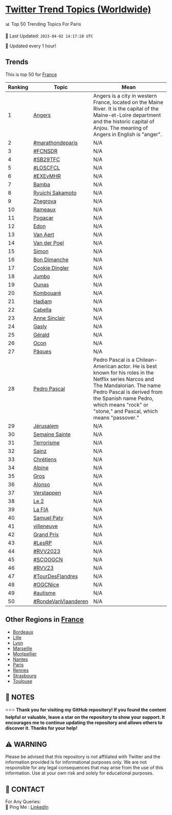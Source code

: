 [Twitter Trend Topics (Worldwide)](https://github.com/ErcinDedeoglu/Twitter-Trend-Topics)
==========


📊 Top 50 Trending Topics For Paris

📆 Last Updated: `2023-04-02 14:17:28 UTC`

🔧 Updated every 1 hour!


## Trends

This is top 50 for [France](</France>)

| Ranking | Topic | Mean |
| ------- | ------------ | ------------ |
| 1 | [Angers](http://twitter.com/search?q=Angers) | Angers is a city in western France, located on the Maine River. It is the capital of the Maine-et-Loire department and the historic capital of Anjou. The meaning of Angers in English is "anger". |
| 2 | [#marathondeparis](http://twitter.com/search?q=%23marathondeparis) | N/A |
| 3 | [#FCNSDR](http://twitter.com/search?q=%23FCNSDR) | N/A |
| 4 | [#SB29TFC](http://twitter.com/search?q=%23SB29TFC) | N/A |
| 5 | [#LOSCFCL](http://twitter.com/search?q=%23LOSCFCL) | N/A |
| 6 | [#EXEvMHR](http://twitter.com/search?q=%23EXEvMHR) | N/A |
| 7 | [Bamba](http://twitter.com/search?q=Bamba) | N/A |
| 8 | [Ryuichi Sakamoto](http://twitter.com/search?q=Ryuichi+Sakamoto) | N/A |
| 9 | [Zhegrova](http://twitter.com/search?q=Zhegrova) | N/A |
| 10 | [Rameaux](http://twitter.com/search?q=Rameaux) | N/A |
| 11 | [Pogacar](http://twitter.com/search?q=Pogacar) | N/A |
| 12 | [Edon](http://twitter.com/search?q=Edon) | N/A |
| 13 | [Van Aert](http://twitter.com/search?q=Van+Aert) | N/A |
| 14 | [Van der Poel](http://twitter.com/search?q=Van+der+Poel) | N/A |
| 15 | [Simon](http://twitter.com/search?q=Simon) | N/A |
| 16 | [Bon Dimanche](http://twitter.com/search?q=Bon+Dimanche) | N/A |
| 17 | [Cookie Dingler](http://twitter.com/search?q=Cookie+Dingler) | N/A |
| 18 | [Jumbo](http://twitter.com/search?q=Jumbo) | N/A |
| 19 | [Ounas](http://twitter.com/search?q=Ounas) | N/A |
| 20 | [Kombouaré](http://twitter.com/search?q=Kombouar%c3%a9) | N/A |
| 21 | [Hadjam](http://twitter.com/search?q=Hadjam) | N/A |
| 22 | [Cabella](http://twitter.com/search?q=Cabella) | N/A |
| 23 | [Anne Sinclair](http://twitter.com/search?q=Anne+Sinclair) | N/A |
| 24 | [Gasly](http://twitter.com/search?q=Gasly) | N/A |
| 25 | [Gérald](http://twitter.com/search?q=G%c3%a9rald) | N/A |
| 26 | [Ocon](http://twitter.com/search?q=Ocon) | N/A |
| 27 | [Pâques](http://twitter.com/search?q=P%c3%a2ques) | N/A |
| 28 | [Pedro Pascal](http://twitter.com/search?q=Pedro+Pascal) | Pedro Pascal is a Chilean-American actor. He is best known for his roles in the Netflix series Narcos and The Mandalorian. The name Pedro Pascal is derived from the Spanish name Pedro, which means "rock" or "stone," and Pascal, which means "passover." |
| 29 | [Jérusalem](http://twitter.com/search?q=J%c3%a9rusalem) | N/A |
| 30 | [Semaine Sainte](http://twitter.com/search?q=Semaine+Sainte) | N/A |
| 31 | [Terrorisme](http://twitter.com/search?q=Terrorisme) | N/A |
| 32 | [Sainz](http://twitter.com/search?q=Sainz) | N/A |
| 33 | [Chrétiens](http://twitter.com/search?q=Chr%c3%a9tiens) | N/A |
| 34 | [Alpine](http://twitter.com/search?q=Alpine) | N/A |
| 35 | [Gros](http://twitter.com/search?q=Gros) | N/A |
| 36 | [Alonso](http://twitter.com/search?q=Alonso) | N/A |
| 37 | [Verstappen](http://twitter.com/search?q=Verstappen) | N/A |
| 38 | [Le 2](http://twitter.com/search?q=Le+2) | N/A |
| 39 | [La FIA](http://twitter.com/search?q=La+FIA) | N/A |
| 40 | [Samuel Paty](http://twitter.com/search?q=Samuel+Paty) | N/A |
| 41 | [villeneuve](http://twitter.com/search?q=villeneuve) | N/A |
| 42 | [Grand Prix](http://twitter.com/search?q=Grand+Prix) | N/A |
| 43 | [#LesRP](http://twitter.com/search?q=%23LesRP) | N/A |
| 44 | [#RVV2023](http://twitter.com/search?q=%23RVV2023) | N/A |
| 45 | [#SCOOGCN](http://twitter.com/search?q=%23SCOOGCN) | N/A |
| 46 | [#RVV23](http://twitter.com/search?q=%23RVV23) | N/A |
| 47 | [#TourDesFlandres](http://twitter.com/search?q=%23TourDesFlandres) | N/A |
| 48 | [#OGCNice](http://twitter.com/search?q=%23OGCNice) | N/A |
| 49 | [#autisme](http://twitter.com/search?q=%23autisme) | N/A |
| 50 | [#RondeVanVlaanderen](http://twitter.com/search?q=%23RondeVanVlaanderen) | N/A |



## Other Regions in [France](</France>)

* [Bordeaux](</France/Bordeaux.md>)
* [Lille](</France/Lille.md>)
* [Lyon](</France/Lyon.md>)
* [Marseille](</France/Marseille.md>)
* [Montpellier](</France/Montpellier.md>)
* [Nantes](</France/Nantes.md>)
* [Paris](</France/Paris.md>)
* [Rennes](</France/Rennes.md>)
* [Strasbourg](</France/Strasbourg.md>)
* [Toulouse](</France/Toulouse.md>)



## 📝 NOTES

⭐⭐⭐ **Thank you for visiting my GitHub repository! If you found the content helpful or valuable, leave a star on the repository to show your support. It encourages me to continue updating the repository and allows others to discover it. Thanks for your help!**


## ⚠️ WARNING

Please be advised that this repository is not affiliated with Twitter and the information provided is for informational purposes only. We are not responsible for any legal consequences that may arise from the use of this information. Use at your own risk and solely for educational purposes.


## 📨 CONTACT

 For Any Queries:  
            🏓 Ping Me : [LinkedIn](https://www.linkedin.com/in/ercindedeoglu/)
